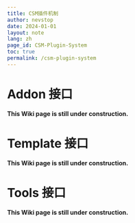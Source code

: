 ```yaml
---
title: CSM插件机制
author: nevstop
date: 2024-01-01
layout: note
lang: zh
page_id: CSM-Plugin-System
toc: true
permalink: /csm-plugin-system
---
```


# Addon 接口

**This Wiki page is still under construction.**

# Template 接口

**This Wiki page is still under construction.**

# Tools 接口

**This Wiki page is still under construction.**

